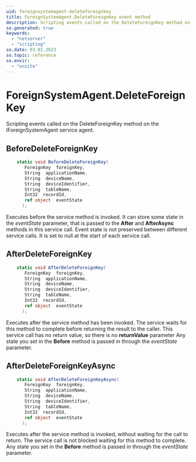 ```yaml
---
uid: foreignsystemagent-deleteforeignkey
title: ForeignSystemAgent.DeleteForeignKey event method
description: Scripting events called on the DeleteForeignKey method on the ForeignSystemAgent service agent.
so.generated: true
keywords:
  - "netserver"
  - "scripting"
so.date: 03.01.2023
so.topic: reference
so.envir:
  - "onsite"
---
```

# ForeignSystemAgent.DeleteForeignKey

Scripting events called on the <see cref='M:SuperOffice.CRM.Services.IForeignSystemAgent.DeleteForeignKey'>DeleteForeignKey</see> method on the <see cref='IForeignSystemAgent'>IForeignSystemAgent</see>  service agent.

## BeforeDeleteForeignKey
```cs
    static void BeforeDeleteForeignKey(
       ForeignKey  foreignKey,
       String  applicationName,
       String  deviceName,
       String  deviceIdentifier,
       String  tableName,
       Int32  recordId,
       ref object  eventState
      );
```
Executes before the service method is invoked.
It can store some state in the *eventState* parameter, that is passed to the **After** and **AfterAsync** methods in this service call.
Event state is not preserved between different service calls. It is set to null at the start of each service call.
## AfterDeleteForeignKey
```cs
    static void AfterDeleteForeignKey(
       ForeignKey  foreignKey,
       String  applicationName,
       String  deviceName,
       String  deviceIdentifier,
       String  tableName,
       Int32  recordId,
       ref object  eventState
      );
```
Executes after the service method has been invoked. The service waits for this method to complete before returning the result to the caller.
This service call has no return value, so there is no **returnValue** parameter
Any state you set in the **Before** method is passed in through the *eventState* parameter.
## AfterDeleteForeignKeyAsync
```cs
    static void AfterDeleteForeignKeyAsync(
       ForeignKey  foreignKey,
       String  applicationName,
       String  deviceName,
       String  deviceIdentifier,
       String  tableName,
       Int32  recordId,
       ref object  eventState
      );
```
Executes after the service method is invoked, without waiting for the call to return.
The service call is not blocked waiting for this method to complete.
Any state you set in the **Before** method is passed in through the *eventState* parameter.

